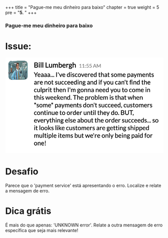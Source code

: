 +++
title = "Pague-me meu dinheiro para baixo"
chapter = true
weight = 5
pre = "<b>5. </b>"
+++

### Pague-me meu dinheiro para baixo

# Issue:

![Bill Lumbergh Slack](/images/bill-lumbergh.png)

# Desafio

Parece que o 'payment service' está apresentando o erro. Localize e relate a mensagem de erro.

# Dica grátis

É mais do que apenas: 'UNKNOWN error'. Relate a outra mensagem de erro específica que seja mais relevante!